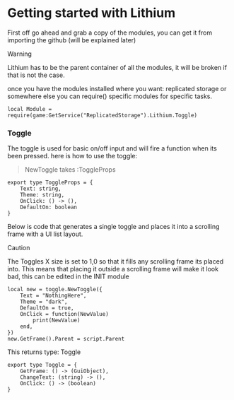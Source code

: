 # Getting started with Lithium

First off go ahead and grab a copy of the modules, you can get it from importing the github (will be explained later)
> [!Warning]
> Lithium has to be the parent container of all the modules, it will be broken if that is not the case.

once you have the modules installed where you want: replicated storage or somewhere else you can require() specific modules for specific tasks.

```luau
local Module = require(game:GetService("ReplicatedStorage").Lithium.Toggle)
```

### Toggle

The toggle is used for basic on/off input and will fire a function when its been pressed.
here is how to use the toggle:

>NewToggle takes :ToggleProps

```luau
export type ToggleProps = {
	Text: string,
	Theme: string,
	OnClick: () -> (),
	DefaultOn: boolean
}
```
Below is code that generates a single toggle and places it into a scrolling frame with a UI list layout.

> [!Caution]
> The Toggles X size is set to 1,0 so that it fills any scrolling frame its placed into.
> This means that placing it outside a scrolling frame will make it look bad, this can be edited in the INIT module

```luau
local new = toggle.NewToggle({
	Text = "NothingHere",
	Theme = "dark",
	DefaultOn = true,
	OnClick = function(NewValue)
		print(NewValue)
	end,
})
new.GetFrame().Parent = script.Parent
```
This returns type: Toggle

```luau
export type Toggle = {
	GetFrame: () -> (GuiObject),
	ChangeText: (string) -> (),
	OnClick: () -> (boolean)
}

```
